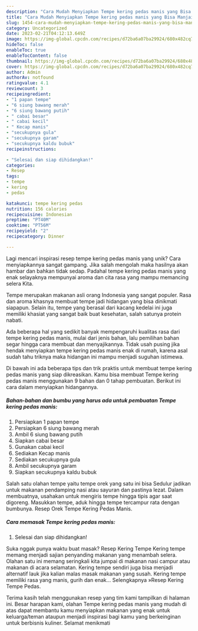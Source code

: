 ```yaml
---
description: "Cara Mudah Menyiapkan Tempe kering pedas manis yang Bisa Manjain Lidah"
title: "Cara Mudah Menyiapkan Tempe kering pedas manis yang Bisa Manjain Lidah"
slug: 1454-cara-mudah-menyiapkan-tempe-kering-pedas-manis-yang-bisa-manjain-lidah
category: Uncategorized
date: 2023-02-21T04:12:13.649Z
image: https://img-global.cpcdn.com/recipes/d72ba6a07ba29924/680x482cq70/tempe-kering-pedas-manis-foto-resep-utama.jpg
hideToc: false
enableToc: true
enableTocContent: false
thumbnail: https://img-global.cpcdn.com/recipes/d72ba6a07ba29924/680x482cq70/tempe-kering-pedas-manis-foto-resep-utama.jpg
cover: https://img-global.cpcdn.com/recipes/d72ba6a07ba29924/680x482cq70/tempe-kering-pedas-manis-foto-resep-utama.jpg
author: Admin
authorAv: notfound
ratingvalue: 4.1
reviewcount: 3
recipeingredient:
- "1 papan tempe"
- "6 siung bawang merah"
- "6 siung bawang putih"
- " cabai besar"
- " cabai kecil"
- " Kecap manis"
- "secukupnya gula"
- "secukupnya garam"
- "secukupnya kaldu bubuk"
recipeinstructions:

- "Selesai dan siap dihidangkan!"
categories:
- Resep
tags:
- tempe
- kering
- pedas

katakunci: tempe kering pedas 
nutrition: 156 calories
recipecuisine: Indonesian
preptime: "PT40M"
cooktime: "PT56M"
recipeyield: "2"
recipecategory: Dinner

---
```





Lagi mencari inspirasi resep tempe kering pedas manis yang unik? Cara menyiapkannya sangat gampang. Jika salah mengolah maka hasilnya akan hambar dan bahkan tidak sedap. Padahal tempe kering pedas manis yang enak selayaknya mempunyai aroma dan cita rasa yang mampu memancing selera Kita.





Tempe merupakan makanan asli orang Indonesia yang sangat populer. Rasa dan aroma khasnya membuat tempe jadi hidangan yang bisa dinikmati siapapun. Selain itu, tempe yang berasal dari kacang kedelai ini juga memiliki khasiat yang sangat baik buat kesehatan, salah satunya protein nabati.

Ada beberapa hal yang sedikit banyak mempengaruhi kualitas rasa dari tempe kering pedas manis, mulai dari jenis bahan, lalu pemilihan bahan segar hingga cara membuat dan menyajikannya. Tidak usah pusing jika hendak menyiapkan tempe kering pedas manis enak di rumah, karena asal sudah tahu triknya maka hidangan ini mampu menjadi suguhan istimewa.






Di bawah ini ada beberapa tips dan trik praktis untuk membuat tempe kering pedas manis yang siap dikreasikan. Kamu bisa membuat Tempe kering pedas manis menggunakan 9 bahan dan 0 tahap pembuatan. Berikut ini cara dalam menyiapkan hidangannya.

<!--inarticleads1-->

##### Bahan-bahan dan bumbu yang harus ada untuk pembuatan Tempe kering pedas manis:

1. Persiapkan 1 papan tempe
1. Persiapkan 6 siung bawang merah
1. Ambil 6 siung bawang putih
1. Siapkan  cabai besar
1. Gunakan  cabai kecil
1. Sediakan  Kecap manis
1. Sediakan secukupnya gula
1. Ambil secukupnya garam
1. Siapkan secukupnya kaldu bubuk


Salah satu olahan tempe yaitu tempe orek yang satu ini bisa Sedulur jadikan untuk makanan pendamping nasi atau sayuran dan pastinya lezat. Dalam membuatnya, usahakan untuk mengiris tempe hingga tipis agar saat digoreng. Masukkan tempe, aduk hingga tempe tercampur rata dengan bumbunya. Resep Orek Tempe Kering Pedas Manis. 

<!--inarticleads2-->

##### Cara memasak Tempe kering pedas manis:


1. Selesai dan siap dihidangkan!

Suka nggak punya waktu buat masak? Resep Kering Tempe Kering tempe memang menjadi sajian penyanding makanan yang menambah selera. Olahan satu ini memang seringkali kita jumpai di makanan nasi campur atau makanan di acara selamatan. Kering tempe sendiri juga bisa menjadi alternatif lauk jika kalian malas masak makanan yang susah. Kering tempe memiliki rasa yang manis, gurih dan enak… Selengkapnya »Resep Kering Tempe Pedas. 

Terima kasih telah menggunakan resep yang tim kami tampilkan di halaman ini. Besar harapan kami, olahan Tempe kering pedas manis yang mudah di atas dapat membantu kamu menyiapkan makanan yang enak untuk keluarga/teman ataupun menjadi inspirasi bagi kamu yang berkeinginan untuk berbisnis kuliner. Selamat menikmati
